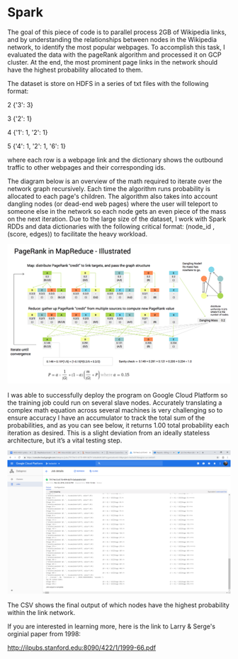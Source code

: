# Spark

The goal of this piece of code is to parallel process 2GB of Wikipedia links, and by understanding the relationships between nodes in the Wikipedia network, to identify the most popular webpages. To accomplish this task, I evaluated the data with the pageRank algorithm and processed it on GCP cluster. At the end, the most prominent page links in the network should have the highest probability allocated to them.

The dataset is store on HDFS in a series of txt files with the following format:

2	{'3': 3}

3	{'2': 1}

4	{'1': 1, '2': 1}

5	{'4': 1, '2': 1, '6': 1}


where each row is a webpage link and the dictionary shows the outbound traffic to other webpages and their corresponding ids.


The diagram below is an overview of the math required to iterate over the network graph recursively. Each time the algorithm runs probability is allocated to each page's children. The algorithm also takes into account dangling nodes (or dead-end web pages) where the user will teleport to someone else in the network so each node gets an even piece of the mass on the next iteration.  Due to the large size of the dataset, I work with Spark RDDs and data dictionaries with the following critical format: (node_id , (score, edges)) to facilitate the heavy workload.

![PR-illustrated.png](PR-illustrated.png)

I was able to successfully deploy the program on Google Cloud Platform so the training job could run on several slave nodes. Accurately translating a complex math equation across several machines is very challenging so to ensure accuracy I have an accumulator to track the total sum of the probabilities, and as you can see below, it returns 1.00 total probability each iteration as desired. This is a slight deviation from an ideally stateless architecture, but it’s a vital testing step.

![output of code](GCPscreenshot.PNG)

The CSV shows the final output of which nodes have the highest probability within the link network.

If you are interested in learning more, here is the link to Larry & Serge's orginial paper from 1998:

http://ilpubs.stanford.edu:8090/422/1/1999-66.pdf
